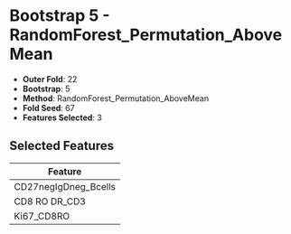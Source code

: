 # Bootstrap 5 - RandomForest_Permutation_AboveMean

- **Outer Fold**: 22
- **Bootstrap**: 5
- **Method**: RandomForest_Permutation_AboveMean
- **Fold Seed**: 67
- **Features Selected**: 3

## Selected Features

| Feature |
|---------|
| CD27negIgDneg_Bcells |
| CD8 RO DR_CD3 |
| Ki67_CD8RO |
